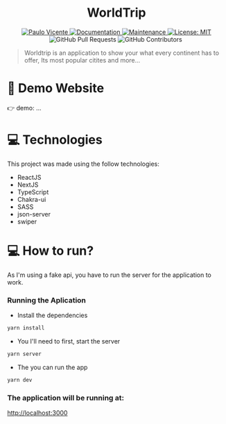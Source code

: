 <h1 align="center">WorldTrip</h1>

<p align="center">
  <a href="https://www.linkedin.com/in/paulo-vicente-6abab0198/">
    <img alt="Paulo Vicente" src="https://img.shields.io/badge/-PauloVicente-c9c9c9?style=flat&logo=Linkedin&logoColor=white" />
  </a>
  <a href="https://github.com/0xb0b1/worldtrip#readme">
    <img alt="Documentation" src="https://img.shields.io/badge/documentation-yes-c9c9c9.svg" target="_blank" />
  </a>
  <a href="https://github.com/0xb0b1/worldtrip/graphs/commit-activity">
    <img alt="Maintenance" src="https://img.shields.io/badge/Maintained%3F-yes-c9c9c9.svg" target="_blank" />
  </a>
  <a href="https://github.com/0xb0b1/worldtrip/blob/main/LICENSE">
    <img alt="License: MIT" src="https://img.shields.io/badge/License-MIT-c9c9c9.svg" target="_blank" />
  </a>
  <img alt="GitHub Pull Requests" src="https://img.shields.io/github/issues-pr/0xb0b1/worldtrip?color=c9c9c9" />
  <img alt="GitHub Contributors" src="https://img.shields.io/github/contributors/0xb0b1/worldtrip?color=c9c9c9" />
  <img alt="" src="https://img.shields.io/github/repo-size/0xb0b1/worldtrip?color=c9c9c9" />
</p>

> Worldtrip is an application to show your what every continent has to offer, Its most popular citites and more...


# :eyes: Demo Website
👉  demo: ...

# :computer: Technologies
This project was made using the follow technologies:

* ReactJS
* NextJS
* TypeScript
* Chakra-ui
* SASS
* json-server
* swiper

# :computer: How to run?
As I'm using a fake api, you have to run the server for the application to work.


### Running the Aplication

* Install the dependencies
```bash 
yarn install
```
* You I'll need to first, start the server
```bash
yarn server
```
* The you can run the app
```bash
yarn dev
```


### The application will be running at:

[http://localhost:3000](http://localhost:3000)

